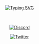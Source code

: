 <br>
<p align="center">
<!-- <a href="https://git.io/typing-svg"><img src="https://readme-typing-svg.demolab.com?font=Jetbrains+Mono&weight=500&size=25&pause=1000&center=true&vCenter=true&width=500&height=60&lines=Hello+people+;I+am+Kamrup+;known+as+Kamveno+;Now+Running+late;Bye👋;Tryhard+Enthusiast" alt="Typing SVG" /></a> -->
<a href="https://git.io/typing-svg"><img src="https://readme-typing-svg.herokuapp.com?font=Merienda&weight=500&size=40&duration=2000&pause=1000&color=34AEE4&center=true&vCenter=true&width=489&lines=Hello+people+;I+am+Kamrup+;known+as+Kamveno+;Now+Running+late;Bye👋;Tryhard+Enthusiast+" alt="Typing SVG" /></a>
</p> 
<br>
<br>


<div align="center">
<a href="https://discordid.netlify.app/?id=734619097710460958"><img src="https://img.shields.io/badge/Discord-%237289DA.svg?logo=discord&logoColor=white" alt="Discord"></a>

<a href="https://twitter.com/Kamrupmohapatr2"><img src="https://img.shields.io/badge/Twitter-%231DA1F2.svg?logo=Twitter&logoColor=white" alt="Twitter"></a>
</div>

<!-- [![](https://visitcount.itsvg.in/api?id=OverRevvv&icon=0&color=0)](https://visitcount.itsvg.in) -->
<!-- Chivo , Orbitron, Caveat, Martian Mono,Handjet, REM, Unbounded, Tourney, Merienda, Jura -->
